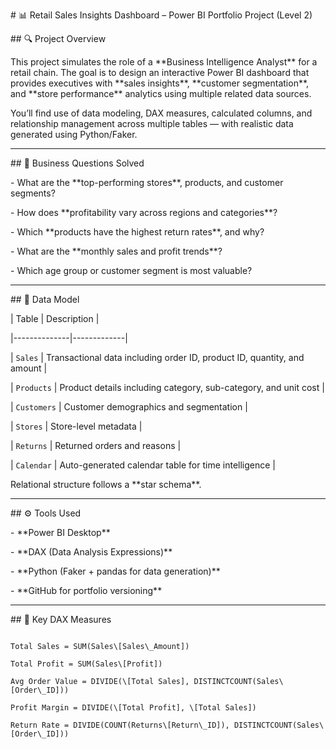 \# 📊 Retail Sales Insights Dashboard – Power BI Portfolio Project (Level 2)



\## 🔍 Project Overview



This project simulates the role of a \*\*Business Intelligence Analyst\*\* for a retail chain. The goal is to design an interactive Power BI dashboard that provides executives with \*\*sales insights\*\*, \*\*customer segmentation\*\*, and \*\*store performance\*\* analytics using multiple related data sources.



You’ll find use of data modeling, DAX measures, calculated columns, and relationship management across multiple tables — with realistic data generated using Python/Faker.



---



\## 🎯 Business Questions Solved



\- What are the \*\*top-performing stores\*\*, products, and customer segments?

\- How does \*\*profitability vary across regions and categories\*\*?

\- Which \*\*products have the highest return rates\*\*, and why?

\- What are the \*\*monthly sales and profit trends\*\*?

\- Which age group or customer segment is most valuable?



---



\## 🧩 Data Model



| Table        | Description |

|--------------|-------------|

| `Sales`      | Transactional data including order ID, product ID, quantity, and amount |

| `Products`   | Product details including category, sub-category, and unit cost |

| `Customers`  | Customer demographics and segmentation |

| `Stores`     | Store-level metadata |

| `Returns`    | Returned orders and reasons |

| `Calendar`   | Auto-generated calendar table for time intelligence |



Relational structure follows a \*\*star schema\*\*.



---



\## ⚙️ Tools Used



\- \*\*Power BI Desktop\*\*

\- \*\*DAX (Data Analysis Expressions)\*\*

\- \*\*Python (Faker + pandas for data generation)\*\*

\- \*\*GitHub for portfolio versioning\*\*



---



\## 📐 Key DAX Measures



```DAX

Total Sales = SUM(Sales\[Sales\_Amount])

Total Profit = SUM(Sales\[Profit])

Avg Order Value = DIVIDE(\[Total Sales], DISTINCTCOUNT(Sales\[Order\_ID]))

Profit Margin = DIVIDE(\[Total Profit], \[Total Sales])

Return Rate = DIVIDE(COUNT(Returns\[Return\_ID]), DISTINCTCOUNT(Sales\[Order\_ID]))



